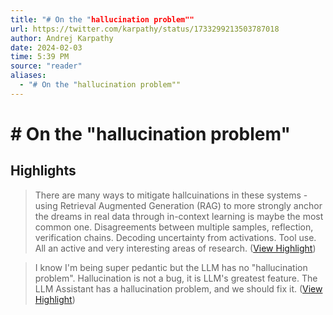 ```yaml
---
title: "# On the "hallucination problem""
url: https://twitter.com/karpathy/status/1733299213503787018
author: Andrej Karpathy
date: 2024-02-03
time: 5:39 PM
source: "reader"
aliases:
  - "# On the "hallucination problem""
---
```

# # On the "hallucination problem"

## Highlights
> There are many ways to mitigate hallcuinations in these systems - using Retrieval Augmented Generation (RAG) to more strongly anchor the dreams in real data through in-context learning is maybe the most common one. Disagreements between multiple samples, reflection, verification chains. Decoding uncertainty from activations. Tool use. All an active and very interesting areas of research. ([View Highlight](https://read.readwise.io/read/01hhmzjj2x07dpvr8j28wc26pk))

> I know I'm being super pedantic but the LLM has no "hallucination problem". Hallucination is not a bug, it is LLM's greatest feature. The LLM Assistant has a hallucination problem, and we should fix it. ([View Highlight](https://read.readwise.io/read/01hhmzk48kawr96cwa18e4fmrq))

